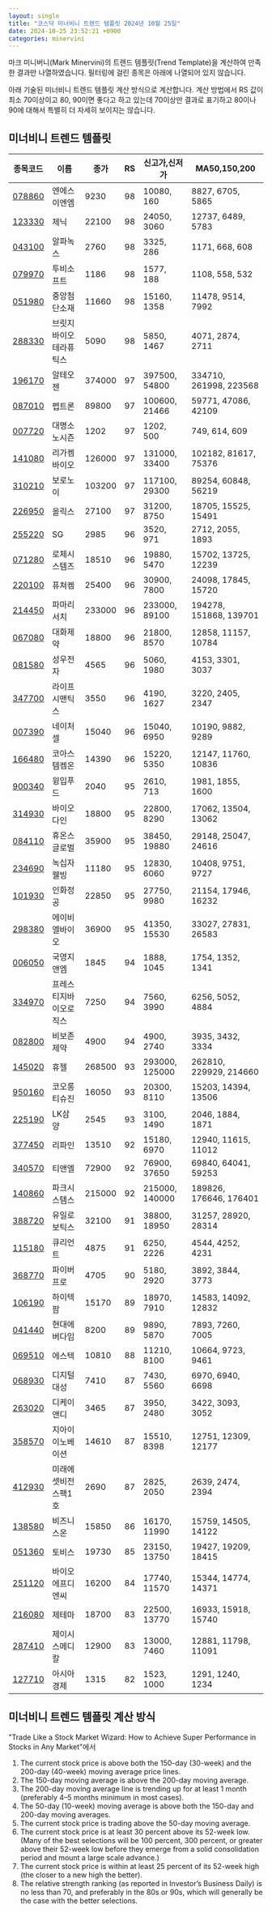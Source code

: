 ```yaml
---
layout: single
title: "코스닥 미너비니 트렌드 템플릿 2024년 10월 25일"
date: 2024-10-25 23:52:21 +0900
categories: minervini
---
```

마크 미니버니(Mark Minervini)의 트렌드 템플릿(Trend Template)을 계산하여 만족한 결과만 나열하였습니다. 필터링에 걸린 종목은 아래에 나열되어 있지 않습니다.

아래 기술된 미너비니 트렌드 템플릿 계산 방식으로 계산합니다. 계산 방법에서 RS 값이 최소 70이상이고 80, 90이면 좋다고 하고 있는데 70이상만 결과로 표기하고 80이나 90에 대해서 특별히 더 자세히 보이지는 않습니다.

## 미너비니 트렌드 템플릿

|종목코드|이름|종가|RS|신고가,신저가|MA50,150,200|
|------|---|---|--|---------|------------|
|[078860](https://finance.daum.net/quotes/A078860)|엔에스이엔엠|9230|98|10080, 160|8827, 6705, 5865|
|[123330](https://finance.daum.net/quotes/A123330)|제닉|22100|98|24050, 3060|12737, 6489, 5783|
|[043100](https://finance.daum.net/quotes/A043100)|알파녹스|2760|98|3325, 286|1171, 668, 608|
|[079970](https://finance.daum.net/quotes/A079970)|투비소프트|1186|98|1577, 188|1108, 558, 532|
|[051980](https://finance.daum.net/quotes/A051980)|중앙첨단소재|11660|98|15160, 1358|11478, 9514, 7992|
|[288330](https://finance.daum.net/quotes/A288330)|브릿지바이오테라퓨틱스|5090|98|5850, 1467|4071, 2874, 2711|
|[196170](https://finance.daum.net/quotes/A196170)|알테오젠|374000|97|397500, 54800|334710, 261998, 223568|
|[087010](https://finance.daum.net/quotes/A087010)|펩트론|89800|97|100600, 21466|59771, 47086, 42109|
|[007720](https://finance.daum.net/quotes/A007720)|대명소노시즌|1202|97|1202, 500|749, 614, 609|
|[141080](https://finance.daum.net/quotes/A141080)|리가켐바이오|126000|97|131000, 33400|102182, 81617, 75376|
|[310210](https://finance.daum.net/quotes/A310210)|보로노이|103200|97|117100, 29300|89254, 60848, 56219|
|[226950](https://finance.daum.net/quotes/A226950)|올릭스|27100|97|31200, 8750|18705, 15525, 15491|
|[255220](https://finance.daum.net/quotes/A255220)|SG|2985|96|3520, 971|2712, 2055, 1893|
|[071280](https://finance.daum.net/quotes/A071280)|로체시스템즈|18510|96|19880, 5470|15702, 13725, 12239|
|[220100](https://finance.daum.net/quotes/A220100)|퓨쳐켐|25400|96|30900, 7800|24098, 17845, 15720|
|[214450](https://finance.daum.net/quotes/A214450)|파마리서치|233000|96|233000, 89100|194278, 151868, 139701|
|[067080](https://finance.daum.net/quotes/A067080)|대화제약|18800|96|21800, 8570|12858, 11157, 10784|
|[081580](https://finance.daum.net/quotes/A081580)|성우전자|4565|96|5060, 1980|4153, 3301, 3037|
|[347700](https://finance.daum.net/quotes/A347700)|라이프시맨틱스|3550|96|4190, 1627|3220, 2405, 2347|
|[007390](https://finance.daum.net/quotes/A007390)|네이처셀|15040|96|15040, 6950|10190, 9882, 9289|
|[166480](https://finance.daum.net/quotes/A166480)|코아스템켐온|14390|96|15220, 5350|12147, 11760, 10836|
|[900340](https://finance.daum.net/quotes/A900340)|윙입푸드|2040|95|2610, 713|1981, 1855, 1600|
|[314930](https://finance.daum.net/quotes/A314930)|바이오다인|18800|95|22800, 8290|17062, 13504, 13062|
|[084110](https://finance.daum.net/quotes/A084110)|휴온스글로벌|35900|95|38450, 19880|29148, 25047, 24616|
|[234690](https://finance.daum.net/quotes/A234690)|녹십자웰빙|11180|95|12830, 6060|10408, 9751, 9727|
|[101930](https://finance.daum.net/quotes/A101930)|인화정공|22850|95|27750, 9980|21154, 17946, 16232|
|[298380](https://finance.daum.net/quotes/A298380)|에이비엘바이오|36900|95|41350, 15530|33027, 27831, 26583|
|[006050](https://finance.daum.net/quotes/A006050)|국영지앤엠|1845|94|1888, 1045|1754, 1352, 1341|
|[334970](https://finance.daum.net/quotes/A334970)|프레스티지바이오로직스|7250|94|7560, 3990|6256, 5052, 4884|
|[082800](https://finance.daum.net/quotes/A082800)|비보존 제약|4900|94|4900, 2740|3935, 3432, 3334|
|[145020](https://finance.daum.net/quotes/A145020)|휴젤|268500|93|293000, 125000|262810, 229929, 214660|
|[950160](https://finance.daum.net/quotes/A950160)|코오롱티슈진|16050|93|20300, 8110|15203, 14394, 13506|
|[225190](https://finance.daum.net/quotes/A225190)|LK삼양|2545|93|3100, 1490|2046, 1884, 1871|
|[377450](https://finance.daum.net/quotes/A377450)|리파인|13510|92|15180, 6970|12940, 11615, 11012|
|[340570](https://finance.daum.net/quotes/A340570)|티앤엘|72900|92|76900, 37650|69840, 64041, 59253|
|[140860](https://finance.daum.net/quotes/A140860)|파크시스템스|215000|92|215000, 140000|189826, 176646, 176401|
|[388720](https://finance.daum.net/quotes/A388720)|유일로보틱스|32100|91|38800, 18950|31257, 28920, 28314|
|[115180](https://finance.daum.net/quotes/A115180)|큐리언트|4875|91|6250, 2226|4544, 4252, 4231|
|[368770](https://finance.daum.net/quotes/A368770)|파이버프로|4705|90|5180, 2920|3892, 3844, 3773|
|[106190](https://finance.daum.net/quotes/A106190)|하이텍팜|15170|89|18970, 7910|14583, 14092, 12832|
|[041440](https://finance.daum.net/quotes/A041440)|현대에버다임|8200|89|9890, 5870|7893, 7260, 7005|
|[069510](https://finance.daum.net/quotes/A069510)|에스텍|10810|88|11210, 8100|10664, 9723, 9461|
|[068930](https://finance.daum.net/quotes/A068930)|디지털대성|7410|87|7430, 5560|6970, 6940, 6698|
|[263020](https://finance.daum.net/quotes/A263020)|디케이앤디|3465|87|3950, 2480|3422, 3093, 3052|
|[358570](https://finance.daum.net/quotes/A358570)|지아이이노베이션|14610|87|15510, 8398|12751, 12309, 12177|
|[412930](https://finance.daum.net/quotes/A412930)|미래에셋비전스팩1호|2690|87|2825, 2050|2639, 2474, 2394|
|[138580](https://finance.daum.net/quotes/A138580)|비즈니스온|15850|86|16170, 11990|15759, 14505, 14122|
|[051360](https://finance.daum.net/quotes/A051360)|토비스|19730|85|23150, 13750|19427, 19209, 18415|
|[251120](https://finance.daum.net/quotes/A251120)|바이오에프디엔씨|16200|84|17740, 11570|15344, 14774, 14371|
|[216080](https://finance.daum.net/quotes/A216080)|제테마|18700|83|22500, 13770|16933, 15918, 15740|
|[287410](https://finance.daum.net/quotes/A287410)|제이시스메디칼|12900|83|13000, 7460|12881, 11798, 11091|
|[127710](https://finance.daum.net/quotes/A127710)|아시아경제|1315|82|1523, 1000|1291, 1240, 1234|

## 미너비니 트렌드 템플릿 계산 방식

"Trade Like a Stock Market Wizard: How to Achieve Super Performance in Stocks in Any Market"에서

 1. The current stock price is above both the 150-day (30-week) and the 200-day (40-week) moving average price lines.
 1. The 150-day moving average is above the 200-day moving average.
 1. The 200-day moving average line is trending up for at least 1 month (preferably 4–5 months minimum in most cases).
 1. The 50-day (10-week) moving average is above both the 150-day and 200-day moving averages.
 1. The current stock price is trading above the 50-day moving average.
 1. The current stock price is at least 30 percent above its 52-week low. (Many of the best selections will be 100 percent, 300 percent, or greater above their 52-week low before they emerge from a solid consolidation period and mount a large scale advance.)
 1. The current stock price is within at least 25 percent of its 52-week high (the closer to a new high the better).
 1. The relative strength ranking (as reported in Investor’s Business Daily) is no less than 70, and preferably in the 80s or 90s, which will generally be the case with the better selections.

